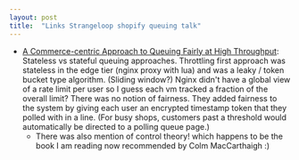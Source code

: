 ```yaml
---
layout: post
title:  "Links Strangeloop shopify queuing talk"
---
```


* [A Commerce-centric Approach to Queuing Fairly at High Throughput](https://www.youtube.com/watch?v=J3uUpEC_K78): Stateless vs stateful queuing approaches. Throttling first approach was stateless in the edge tier (nginx proxy with lua) and was a leaky / token bucket type algorithm. (Sliding window?) Nginx didn't have a global view of a rate limit per user so I guess each vm tracked a fraction of the overall limit? There was no notion of fairness. They added fairness to the system by giving each user an encrypted timestamp token that they polled with in a line. (For busy shops, customers past a threshold would automatically be directed to a polling queue page.)
  * There was also mention of control theory! which happens to be the book I am reading now recommended by Colm MacCarthaigh :)
